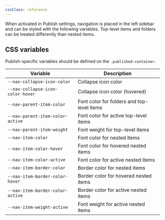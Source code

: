 ```yaml
---
cssClass: reference
---
```

When activated in Publish settings, navigation is placed in the left sidebar and can be styled with the following variables. Top-level items and folders can be treated differently than nested items.

## CSS variables

Publish-specific variables should be defined on the `.published-container`.

| Variable                          | Description                                |
| --------------------------------- | ------------------------------------------ |
| `--nav-collapse-icon-color`       | Collapse icon color                        |
| `--nav-collapse-icon-color-hover` | Collapse icon color (hovered)              |
| `--nav-parent-item-color`         | Font color for folders and top-level items |
| `--nav-parent-item-color-active`  | Font color for active top-level items      |
| `--nav-parent-item-weight`        | Font weight for top-level items            |
| `--nav-item-color`                | Font color for nested items                |
| `--nav-item-color-hover`          | Font color for hovered nested items        |
| `--nav-item-color-active`         | Font color for active nested items         |
| `--nav-item-border-color`         | Border color for nested items              |
| `--nav-item-border-color-hover`   | Border color for hovered nested items      |
| `--nav-item-border-color-active`  | Border color for active nested items       |
| `--nav-item-weight-active`        | Font weight for active nested items        |
